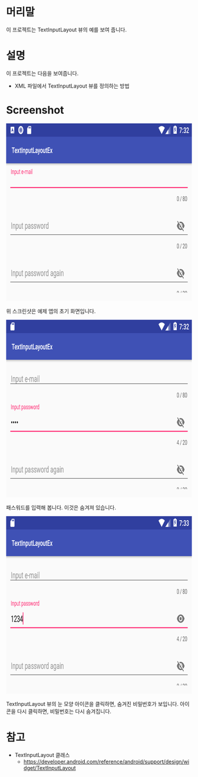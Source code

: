 # 머리말

이 프로젝트는 TextInputLayout 뷰의 예를 보여 줍니다.


# 설명

이 프로젝트는 다음을 보여줍니다.
* XML 파일에서 TextInputLayout 뷰를 정의하는 방법


# Screenshot

<img src="./screenshot1.png" width="800" height="480"></img>

위 스크린샷은 예제 앱의 초기 화면입니다.

<img src="./screenshot2.png" width="800" height="480"></img>

패스워드를 입력해 봅니다. 이것은 숨겨져 있습니다.

<img src="./screenshot3.png" width="800" height="480"></img>

TextInputLayout 뷰의 눈 모양 아이콘을 클릭하면, 숨겨진 비밀번호가 보입니다. 아이콘을 다시 클릭하면, 비밀번호는 다시 숨겨집니다.


# 참고

* TextInputLayout 클래스
  * https://developer.android.com/reference/android/support/design/widget/TextInputLayout
